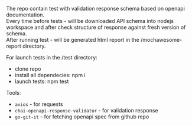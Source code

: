 The repo contain test with validation response schema based on openapi documentation.\
Every time before tests - will be downloaded API schema into nodejs workspace and after check structure of response against fresh version of schema.\
After running test - will be generated html report in the /mochawesome-report directory.


For launch tests in the /test directory:
- clone repo
- install all dependecies: npm i
- launch tests: npm test

Tools:
- `axios` - for requests
- `chai-openapi-response-validator` - for validation response
- `go-git-it` - for fetching openapi spec from github repo